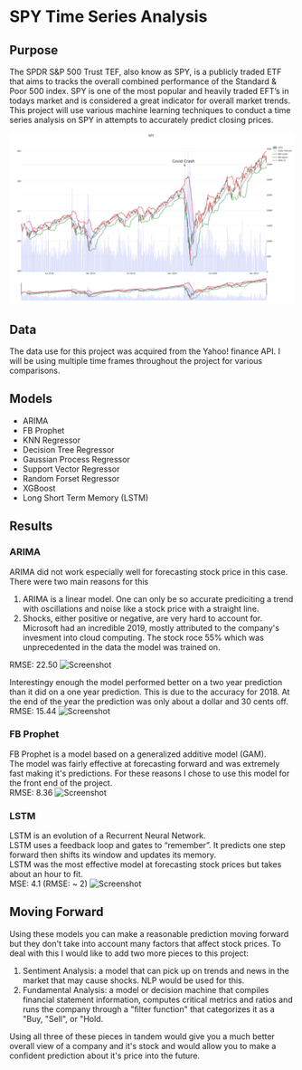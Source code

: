 # SPY Time Series Analysis
## Purpose
The SPDR S&P 500 Trust TEF, also know as SPY,  is a publicly traded ETF that aims to tracks the overall combined performance of the Standard & Poor 500 index. SPY is one of the most popular and heavily traded EFT’s in todays market and is considered a great indicator for overall market trends.  This project will use various machine learning techniques to conduct a time series analysis on SPY in attempts to accurately predict closing prices.  

![Screenshot](SPY_2_Year_EDA.png)

## Data
The data use for this project was acquired from the Yahoo! finance API. I will be using multiple time frames throughout the project for various comparisons.  

## Models
- ARIMA
- FB Prophet
- KNN Regressor
- Decision Tree Regressor
- Gaussian Process Regressor
- Support Vector Regressor
- Random Forset Regressor
- XGBoost
- Long Short Term Memory (LSTM)

## Results
### ARIMA 
ARIMA did not work especially well for forecasting stock price in this case. There were two main reasons for this
1. ARIMA is a linear model. One can only be so accurate prediciting a trend with oscillations and noise like a stock price with a straight line.
2. Shocks, either positive or negative, are very hard to account for. Microsoft had an incredible 2019, mostly attributed to the company's invesment into cloud computing. The stock roce 55% which was unprecedented in the data the model was trained on. 
<!-- end of the list -->
RMSE: 22.50
![Screenshot](Arima1year.png)


Interestingy enough the model performed better on a two year prediction than it did on a one year prediction. This is due to the accuracy for 2018. At the end of the year the prediction was only about a dollar and 30 cents off. <br />
RMSE: 15.44
![Screenshot](Arima2year.png)


### FB Prophet
FB Prophet is a model based on a generalized additive model (GAM).<br />
The model was fairly effective at forecasting forward and was extremely fast making it's predictions. For these reasons I chose to use this model for the front end of the project. <br />
RMSE: 8.36
![Screenshot](fbprophet.png)

### LSTM
LSTM is an evolution of a Recurrent Neural Network. <br />
LSTM uses a feedback loop and gates to “remember”. It predicts one step forward then shifts its window and updates its memory.<br />
LSTM was the most effective model at forecasting stock prices but takes about an hour to fit. <br />
MSE: 4.1 (RMSE: ~ 2)
![Screenshot](LSTM.png)

## Moving Forward

Using these models you can make a reasonable prediction moving forward but they don't take into account many factors that affect stock prices. To deal with this I would like to add two more pieces to this project:
1. Sentiment Analysis: a model that can pick up on trends and news in the market that may cause shocks. NLP would be used for this.
2. Fundamental Analysis: a model or decision machine that compiles financial statement information, computes critical metrics and ratios and runs the company through a "filter function" that categorizes it as a "Buy, "Sell", or "Hold.
<!-- end of the list -->
Using all three of these pieces in tandem would give you a much better overall view of a company and it's stock and would allow you to make a confident prediction about it's price into the future.